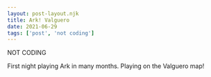 ```yaml
---
layout: post-layout.njk
title: Ark! Valguero
date: 2021-06-29
tags: ['post', 'not coding']
---
```

<!-- Excerpt Start -->
NOT CODING
<!-- Excerpt End -->

First night playing Ark in many months. Playing on the Valguero map!
